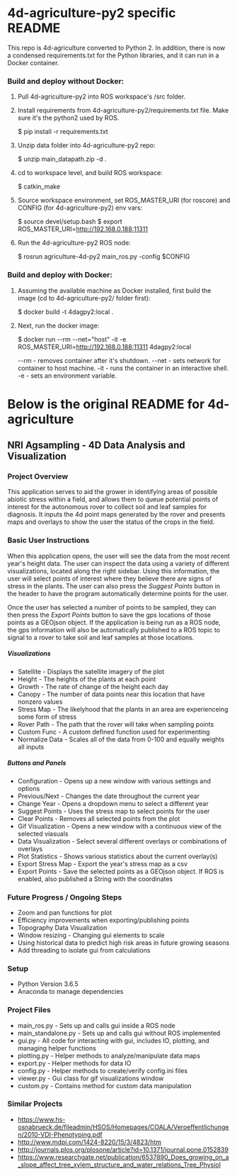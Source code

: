 # 4d-agriculture-py2 specific README

This repo is 4d-agriculture converted to Python 2. In addition,
there is now a condensed requirements.txt for the Python libraries,
and it can run in a Docker container.

### Build and deploy without Docker:

1. Pull 4d-agriculture-py2 into ROS workspace's /src folder.

2. Install requirements from 4d-agriculture-py2/requirements.txt file. Make
   sure it's the python2 used by ROS.

	$ pip install -r requirements.txt
	
3. Unzip data folder into 4d-agriculture-py2 repo:

	$ unzip main_datapath.zip -d .

4. cd to workspace level, and build ROS workspace:

	$ catkin_make

5. Source workspace environment, set ROS_MASTER_URI (for roscore) and CONFIG
   (for 4d-agriculture-py2) env vars:

	$ source devel/setup.bash
	$ export ROS_MASTER_URI=http://192.168.0.188:11311 

6. Run the 4d-agriculture-py2 ROS node:

	$ rosrun agriculture-4d-py2 main_ros.py -config $CONFIG

### Build and deploy with Docker:

1. Assuming the available machine as Docker installed, first build the image (cd to 4d-agriculture-py2/ folder first):

	$ docker build -t 4dagpy2:local .

2. Next, run the docker image:

	$ docker run --rm --net="host" -it -e ROS_MASTER_URI=http://192.168.0.188:11311 4dagpy2:local

   --rm - removes container after it's shutdown.
   --net - sets network for container to host machine.
    -it - runs the container in an interactive shell.
    -e - sets an environment variable. 











# Below is the original README for 4d-agriculture


## NRI Agsampling - 4D Data Analysis and Visualization

### Project Overview
This application serves to aid the grower in identifying areas of
possible abiotic stress within a field, and allows them to queue
potential points of interest for the autonomous rover to collect soil
and leaf samples for diagnosis. It inputs the 4d point maps generated
by the rover and presents maps and overlays to show the user the status
of the crops in the field.

### Basic User Instructions
When this application opens, the user will see the data from the most
recent year's height data. The user can inspect the data using a variety
of different visualizations, located along the right sidebar. Using this
information, the user will select points of interest where they believe
there are signs of stress in the plants. The user can also press the
*Suggest Points* button in the header to have the program automatically
determine points for the user.

Once the user has selected a number of points to be sampled, they can
then press the *Export Points* button to save the gps locations of those
points as a GEOjson object. If the application is being run as a ROS
node, the gps information will also be automatically published to a ROS
topic to signal to a rover to take soil and leaf samples at those
locations.

##### Visualizations
* Satellite - Displays the satellite imagery of the plot
* Height - The heights of the plants at each point
* Growth - The rate of change of the height each day
* Canopy - The number of data points near this location that have nonzero values
* Stress Map - The likelyhood that the plants in an area are experienceing some form of stress
* Rover Path - The path that the rover will take when sampling points
* Custom Func - A custom defined function used for experimenting
* Normalize Data - Scales all of the data from 0-100 and equally weights all inputs

##### Buttons and Panels
* Configuration - Opens up a new window with various settings and options
* Previous/Next - Changes the date throughout the current year
* Change Year - Opens a dropdown menu to select a different year
* Suggest Points - Uses the stress map to select points for the user
* Clear Points - Removes all selected points from the plot
* Gif Visualization - Opens a new window with a continuous view of the selected viasuals
* Data Visualization - Select several different overlays or combinations of overlays
* Plot Statistics - Shows various statistics about the current overlay(s)
* Export Stress Map - Export the year's stress map as a csv
* Export Points - Save the selected points as a GEOjson object. If ROS is enabled, also published a String with the coordinates

### Future Progress / Ongoing Steps
* Zoom and pan functions for plot
* Efficiency improvements when exporting/publishing points
* Topography Data Visualization
* Window resizing - Changing gui elements to scale
* Using historical data to predict high risk areas in future growing seasons
* Add threading to isolate gui from calculations

### Setup
* Python Version 3.6.5
* Anaconda to manage dependencies

### Project Files
* main_ros.py - Sets up and calls gui inside a ROS node
* main_standalone.py - Sets up and calls gui without ROS implemented
* gui.py - All code for interacting with gui, includes IO, plotting, and managing helper functions
* plotting.py - Helper methods to analyze/manipulate data maps
* export.py - Helper methods for data IO
* config.py - Helper methods to create/verify config.ini files
* viewer.py - Gui class for gif visualizations window
* custom.py - Contains method for custom data manipulation

### Similar Projects
* https://www.hs-osnabrueck.de/fileadmin/HSOS/Homepages/COALA/Veroeffentlichungen/2010-VDI-Phenotyping.pdf
* http://www.mdpi.com/1424-8220/15/3/4823/htm
* http://journals.plos.org/plosone/article?id=10.1371/journal.pone.0152839
* https://www.researchgate.net/publication/6537890_Does_growing_on_a_slope_affect_tree_xylem_structure_and_water_relations_Tree_Physiol
